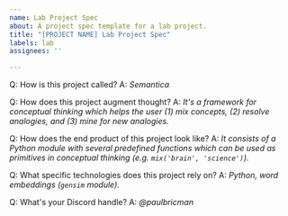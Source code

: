```yaml
---
name: Lab Project Spec
about: A project spec template for a lab project.
title: "[PROJECT NAME] Lab Project Spec"
labels: lab
assignees: ''

---
```


Q: How is this project called?
A: *Semantica*

Q: How does this project augment thought?
A: *It's a framework for conceptual thinking which helps the user (1) mix concepts, (2) resolve analogies, and (3) mine for new analogies.*

Q: How does the end product of this project look like?
A: *It consists of a Python module with several predefined functions which can be used as primitives in conceptual thinking (e.g. `mix('brain', 'science')`).*

Q: What specific technologies does this project rely on?
A: *Python, word embeddings (`gensim` module).*

Q: What's your Discord handle?
A: *@paulbricman*
